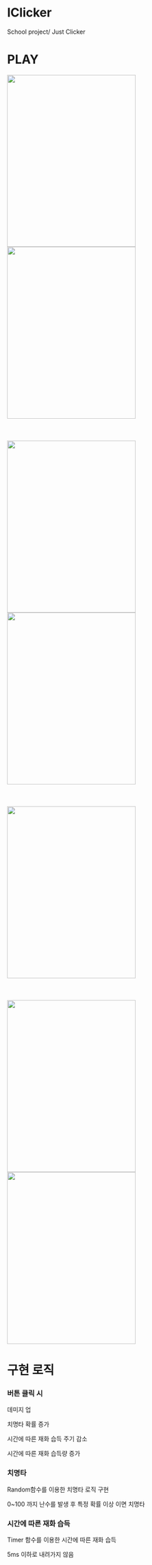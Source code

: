 # IClicker
School project/ Just Clicker

# PLAY
<img src="https://github.com/BaekYoungHoon/IClicker/assets/81205011/04fa16de-6e9e-4261-8b48-50028edbba09"  width="300" height="400"/>
<img src="https://github.com/BaekYoungHoon/IClicker/assets/81205011/f4f6f6f8-47ed-40f3-8530-4adbafba3a44"  width="300" height="400"/>
</br>
</br>
</br>
</br>
<img src="https://github.com/BaekYoungHoon/IClicker/assets/81205011/3fdd95f7-518b-43b5-aa2a-3baa7fbb4bed"  width="300" height="400"/>
<img src="https://github.com/BaekYoungHoon/IClicker/assets/81205011/7603471c-6c2b-4c95-8d81-ffe2a08c89fd"  width="300" height="400"/>
</br>
</br>
</br>
</br>
<img src="https://github.com/BaekYoungHoon/IClicker/assets/81205011/d2b9ee59-d1b5-44c2-b6e5-fb3fe4e99af9"  width="300" height="400"/>
</br>
</br>
</br>
</br>
<img src="https://github.com/BaekYoungHoon/IClicker/assets/81205011/47ff2ff3-ac8e-4d72-9744-32d036a8538a"  width="300" height="400"/>
<img src="https://github.com/BaekYoungHoon/IClicker/assets/81205011/61f52b40-9f66-4e37-bbea-db1da0ee42f0"  width="300" height="400"/>

# 구현 로직

### 버튼 클릭 시
데미지 업

치명타 확률 증가 

시간에 따른 재화 습득 주기 감소

시간에 따른 재화 습득량 증가

### 치명타
Random함수를 이용한 치명타 로직 구현

0~100 까지 난수를 발생 후 특정 확률 이상 이면 치명타

### 시간에 따른 재화 습득
Timer 함수를 이용한 시간에 따른 재화 습득

5ms 이하로 내려가지 않음

